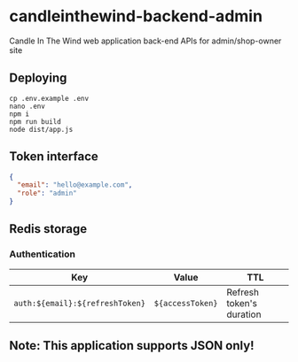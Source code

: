 # candleinthewind-backend-admin
Candle In The Wind web application back-end APIs for admin/shop-owner site
## Deploying

```
cp .env.example .env
nano .env
npm i
npm run build
node dist/app.js
```

## Token interface

```json
{
  "email": "hello@example.com",
  "role": "admin"
}
```

## Redis storage

### Authentication

| Key                             | Value            | TTL                      |
| ------------------------------- | ---------------- | ------------------------ |
| `auth:${email}:${refreshToken}` | `${accessToken}` | Refresh token's duration |
## Note: This application supports JSON only!
